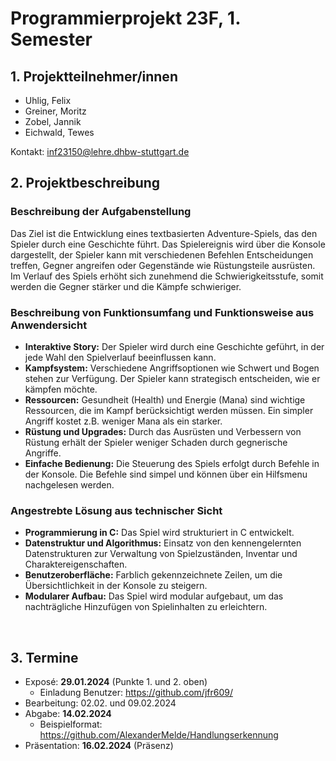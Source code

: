 # Programmierprojekt 23F, 1. Semester

## 1. Projektteilnehmer/innen
- Uhlig, Felix
- Greiner, Moritz
- Zobel, Jannik
- Eichwald, Tewes

Kontakt: inf23150@lehre.dhbw-stuttgart.de
&nbsp;
## 2. Projektbeschreibung

### Beschreibung der Aufgabenstellung


Das Ziel ist die Entwicklung eines textbasierten Adventure-Spiels, das den Spieler durch eine Geschichte führt. Das Spielereignis wird über die Konsole dargestellt, der Spieler kann mit verschiedenen Befehlen Entscheidungen treffen, Gegner angreifen oder Gegenstände wie Rüstungsteile ausrüsten. Im Verlauf des Spiels erhöht sich zunehmend die Schwierigkeitsstufe, somit werden die Gegner stärker und die Kämpfe schwieriger.

### Beschreibung von Funktionsumfang und Funktionsweise aus Anwendersicht
- **Interaktive Story:** Der Spieler wird durch eine Geschichte geführt, in der jede Wahl den Spielverlauf beeinflussen kann.
- **Kampfsystem:** Verschiedene Angriffsoptionen wie Schwert und Bogen stehen zur Verfügung. Der Spieler kann strategisch entscheiden, wie er kämpfen möchte.
- **Ressourcen:** Gesundheit (Health) und Energie (Mana) sind wichtige Ressourcen, die im Kampf berücksichtigt werden müssen. Ein simpler Angriff kostet z.B. weniger Mana als ein starker.
- **Rüstung und Upgrades:** Durch das Ausrüsten und Verbessern von Rüstung erhält der Spieler weniger Schaden durch gegnerische Angriffe.
- **Einfache Bedienung:** Die Steuerung des Spiels erfolgt durch Befehle in der Konsole. Die Befehle sind simpel und können über ein Hilfsmenu nachgelesen werden.

### Angestrebte Lösung aus technischer Sicht
- **Programmierung in C:** Das Spiel wird strukturiert in C entwickelt.
- **Datenstruktur und Algorithmus:** Einsatz von den kennengelernten Datenstrukturen zur Verwaltung von Spielzuständen, Inventar und Charaktereigenschaften.
- **Benutzeroberfläche:** Farblich gekennzeichnete Zeilen, um die Übersichtlichkeit in der Konsole zu steigern.
- **Modularer Aufbau:** Das Spiel wird modular aufgebaut, um das nachträgliche Hinzufügen von Spielinhalten zu erleichtern.

&nbsp;
## 3. Termine
- Exposé: **29.01.2024** (Punkte 1. und 2. oben)
	- Einladung Benutzer: https://github.com/jfr609/
- Bearbeitung: 02.02. und 09.02.2024
- Abgabe: **14.02.2024** 
	- Beispielformat: https://github.com/AlexanderMelde/Handlungserkennung
- Präsentation: **16.02.2024** (Präsenz)